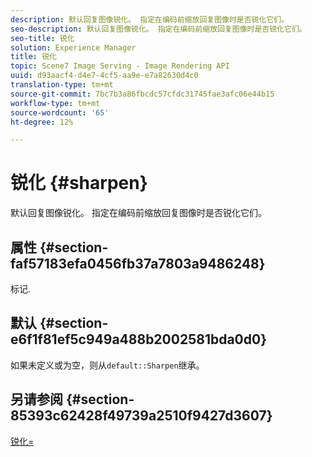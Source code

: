 ```yaml
---
description: 默认回复图像锐化。 指定在编码前缩放回复图像时是否锐化它们。
seo-description: 默认回复图像锐化。 指定在编码前缩放回复图像时是否锐化它们。
seo-title: 锐化
solution: Experience Manager
title: 锐化
topic: Scene7 Image Serving - Image Rendering API
uuid: d93aacf4-d4e7-4cf5-aa9e-e7a82630d4c0
translation-type: tm+mt
source-git-commit: 7bc7b3a86fbcdc57cfdc31745fae3afc06e44b15
workflow-type: tm+mt
source-wordcount: '65'
ht-degree: 12%

---
```



# 锐化 {#sharpen}

默认回复图像锐化。 指定在编码前缩放回复图像时是否锐化它们。

## 属性 {#section-faf57183efa0456fb37a7803a9486248}

标记.

## 默认 {#section-e6f1f81ef5c949a488b2002581bda0d0}

如果未定义或为空，则从`default::Sharpen`继承。

## 另请参阅 {#section-85393c62428f49739a2510f9427d3607}

[锐化=](../../../../../ir-api/http-protocol/image-rendering-api-ref/c-ir-http-protocol-ref/c-ir-http-protocol-command-reference/r-ir-http-sharpen.md#reference-13034d22d176483cb99ccafc2a4f6a6e)
